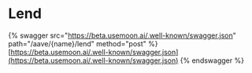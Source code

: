 # Lend

{% swagger src="https://beta.usemoon.ai/.well-known/swagger.json" path="/aave/{name}/lend" method="post" %}
[https://beta.usemoon.ai/.well-known/swagger.json](https://beta.usemoon.ai/.well-known/swagger.json)
{% endswagger %}
